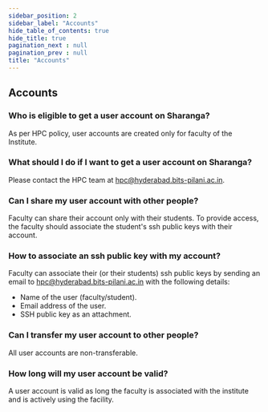 ```yaml
---
sidebar_position: 2
sidebar_label: "Accounts"
hide_table_of_contents: true
hide_title: true
pagination_next : null
pagination_prev : null
title: "Accounts"
---
```


## Accounts 

### Who is eligible to get a user account on Sharanga?
As per HPC policy, user accounts are created only for faculty of the Institute.

### What should I do if I want to get a user account on Sharanga?
Please contact the HPC team at [hpc@hyderabad.bits-pilani.ac.in](mailto:hpc@hyderabad.bits-pilani.ac.in).

### Can I share my user account with other people?
Faculty can share their account only with their students. To provide access, the faculty should associate the student's ssh public keys with their account.

### How to associate an ssh public key with my account?
Faculty can associate their (or their students) ssh public keys by sending an email to [hpc@hyderabad.bits-pilani.ac.in](mailto:hpc@hyderabad.bits-pilani.ac.in) with the following details:
- Name of the user (faculty/student).
- Email address of the user.
- SSH public key as an attachment.

### Can I transfer my user account to other people?
All user accounts are non-transferable.

### How long will my user account be valid?
A user account is valid as long the faculty is associated with the institute and is actively using the facility.